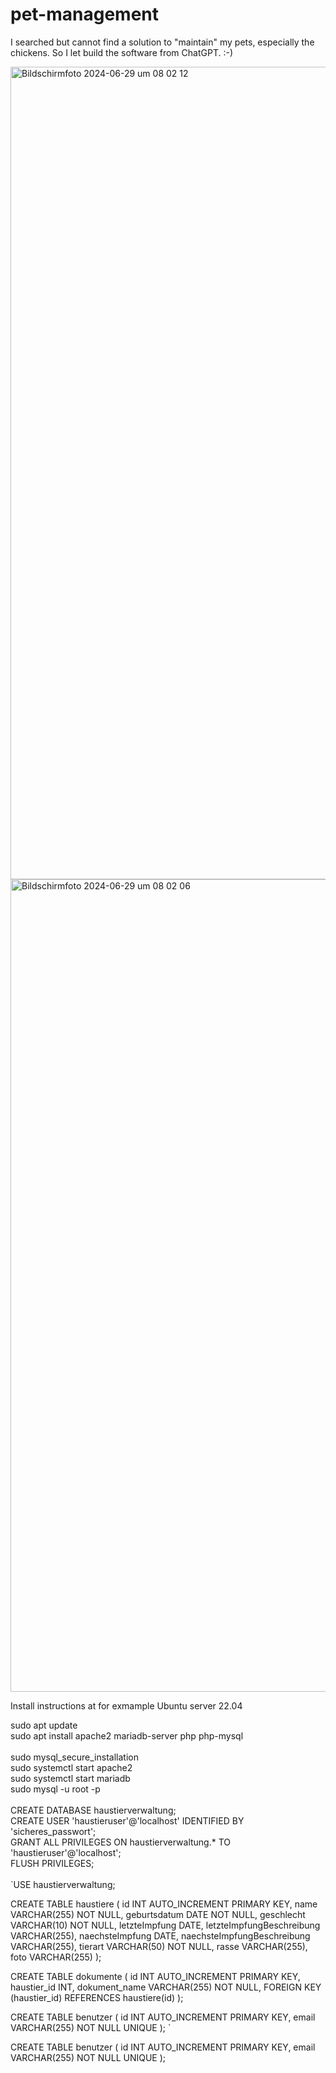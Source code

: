 # pet-management

I searched but cannot find a solution to "maintain" my pets, especially the chickens. So I let build the software from ChatGPT. :-)

<img width="1300" alt="Bildschirmfoto 2024-06-29 um 08 02 12" src="https://github.com/Schello805/pet-management/assets/28543330/f878b597-f8f0-48e9-a68d-87b990226e6c">
<img width="1300" alt="Bildschirmfoto 2024-06-29 um 08 02 06" src="https://github.com/Schello805/pet-management/assets/28543330/6ccbbdc2-610b-4c14-91ef-df6e9ba11ce7">


Install instructions at for exmample Ubuntu server 22.04


sudo apt update  
sudo apt install apache2 mariadb-server php php-mysql  
<br>
sudo mysql_secure_installation  
sudo systemctl start apache2  
sudo systemctl start mariadb  
sudo mysql -u root -p  
<br>
CREATE DATABASE haustierverwaltung;  
CREATE USER 'haustieruser'@'localhost' IDENTIFIED BY 'sicheres_passwort';  
GRANT ALL PRIVILEGES ON haustierverwaltung.* TO 'haustieruser'@'localhost';  
FLUSH PRIVILEGES;  
<br>
`USE haustierverwaltung;

CREATE TABLE haustiere (
    id INT AUTO_INCREMENT PRIMARY KEY,
    name VARCHAR(255) NOT NULL,
    geburtsdatum DATE NOT NULL,
    geschlecht VARCHAR(10) NOT NULL,
    letzteImpfung DATE,
    letzteImpfungBeschreibung VARCHAR(255),
    naechsteImpfung DATE,
    naechsteImpfungBeschreibung VARCHAR(255),
    tierart VARCHAR(50) NOT NULL,
    rasse VARCHAR(255),
    foto VARCHAR(255)
);

CREATE TABLE dokumente (
    id INT AUTO_INCREMENT PRIMARY KEY,
    haustier_id INT,
    dokument_name VARCHAR(255) NOT NULL,
    FOREIGN KEY (haustier_id) REFERENCES haustiere(id)
);

CREATE TABLE benutzer (
    id INT AUTO_INCREMENT PRIMARY KEY,
    email VARCHAR(255) NOT NULL UNIQUE
);
`

CREATE TABLE benutzer (
    id INT AUTO_INCREMENT PRIMARY KEY,
    email VARCHAR(255) NOT NULL UNIQUE
);


